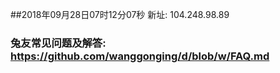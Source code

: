 ##2018年09月28日07时12分07秒 新址: 104.248.98.89
### 兔友常见问题及解答: https://github.com/wanggonging/d/blob/w/FAQ.md
